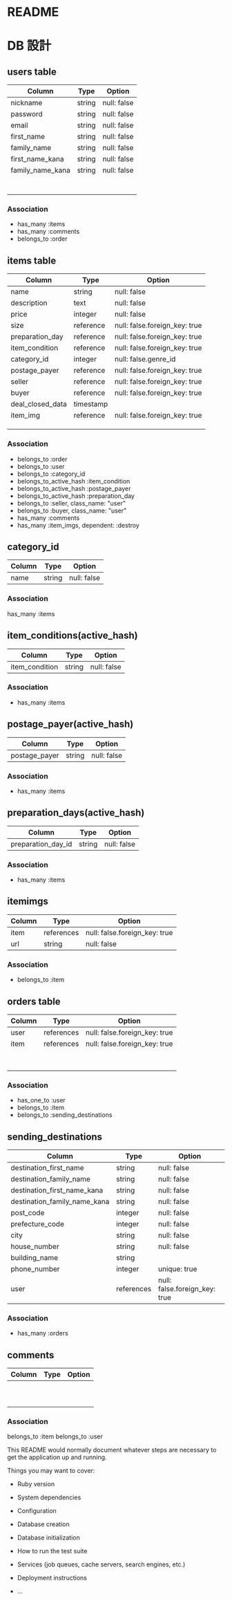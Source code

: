 # README
# DB 設計

## users table

| Column                    | Type                     | Option                  |
|---------------------------|--------------------------|-------------------------|
| nickname                  | string                   | null: false             |
| password                  | string                   | null: false             |
| email                     | string                   | null: false             |
| first_name                | string                   | null: false             |
| family_name               | string                   | null: false             |
| first_name_kana           | string                   | null: false             |
| family_name_kana          | string                   | null: false             |
|                           |                          |                         |
|                           |                          |                         |
|                           |                          |                         |
|                           |                          |                         |
|                           |                          |                         |
|                           |                          |                         |
|                           |                          |                         |
### Association
- has_many :items
- has_many    :comments
- belongs_to  :order









## items table
| Column                    | Type                     | Option                            |
|---------------------------|--------------------------|-----------------------------------|
| name                      | string                   | null: false                       |
| description               | text                     | null: false                       |
| price                     | integer                  | null: false                       |
| size                      | reference                | null: false.foreign_key: true     |
| preparation_day           | reference                | null: false.foreign_key: true     |
| item_condition            | reference                | null: false.foreign_key: true     |
| category_id               | integer                  | null: false.genre_id              |
| postage_payer             | reference                | null: false.foreign_key: true     |
| seller                    | reference                | null: false.foreign_key: true     |
| buyer                     | reference                | null: false.foreign_key: true     |
| deal_closed_data          | timestamp                |                                   |
| item_img                  | reference                | null: false.foreign_key: true     |
|                           |                          |                                   |
|                           |                          |                                   |
|                           |                          |                                   |
### Association
- belongs_to :order
- belongs_to :user
- belongs_to :category_id
- belongs_to_active_hash :item_condition
- belongs_to_active_hash :postage_payer
- belongs_to_active_hash :preparation_day
- belongs_to :seller, class_name: "user"
- belongs_to :buyer, class_name: "user"
- has_many :comments
- has_many :item_imgs, dependent: :destroy 



## category_id
| Column                    | Type                     | Option                            |
|---------------------------|--------------------------|-----------------------------------|
| name                      | string                   |  null: false                      |

### Association
  has_many :items


## item_conditions(active_hash)
| Column                    | Type                     | Option                            |
|---------------------------|--------------------------|-----------------------------------|
| item_condition            | string                   |  null: false                      |
### Association 
- has_many :items


## postage_payer(active_hash)
| Column                    | Type                     | Option                            |
|---------------------------|--------------------------|-----------------------------------|
| postage_payer               | string                   |  null: false                      |
### Association
- has_many :items


## preparation_days(active_hash)
| Column                    | Type                     | Option                            |
|---------------------------|--------------------------|-----------------------------------|
| preparation_day_id        | string                   |  null: false                      |
### Association
- has_many :items


## itemimgs
| Column                    | Type                     | Option                            |
|---------------------------|--------------------------|-----------------------------------|
| item                      | references               | null: false.foreign_key:  true    |
| url                       | string                   | null: false                       |
### Association
- belongs_to :item












## orders table
| Column                    | Type                     | Option                            |
|---------------------------|--------------------------|-----------------------------------|
| user                      | references               | null: false.foreign_key:  true    |
| item                      | references               | null: false.foreign_key:  true    |
|                           |                          |                                   |
|                           |                          |                                   |
|                           |                          |                                   |
|                           |                          |                                   |
|                           |                          |                                   |
|                           |                          |                                   |
|                           |                          |                                   |
|                           |                          |                                   |
### Association
- has_one_to :user
- belongs_to  :item
- belongs_to  :sending_destinations


## sending_destinations
| Column                       | Type                     | Option                         |
|------------------------------|--------------------------|--------------------------------|
| destination_first_name       | string                   | null: false                    |
| destination_family_name      | string                   | null: false                    |
| destination_first_name_kana  | string                   | null: false                    |
| destination_family_name_kana | string                   | null: false                    |
| post_code                    | integer                  | null: false                    |
| prefecture_code              | integer                  | null: false                    |
| city                         | string                   | null: false                    |
| house_number                 | string                   | null: false                    |
| building_name                | string                   |                                |
| phone_number                 | integer                  | unique: true                   |
| user                         | references               | null: false.foreign_key:  true |
### Association
- has_many :orders








## comments
| Column                    | Type                     | Option                            |
|---------------------------|--------------------------|-----------------------------------|
|                           |                          |                                   |
|                           |                          |                                   |
|                           |                          |                                   |
|                           |                          |                                   |
|                           |                          |                                   |
|                           |                          |                                   |
|                           |                          |                                   |
|                           |                          |                                   |
|                           |                          |                                   |
|                           |                          |                                   |


### Association
belongs_to :item
belongs_to :user

This README would normally document whatever steps are necessary to get the
application up and running.

Things you may want to cover:

* Ruby version

* System dependencies

* Configuration

* Database creation

* Database initialization

* How to run the test suite

* Services (job queues, cache servers, search engines, etc.)

* Deployment instructions

* ...
